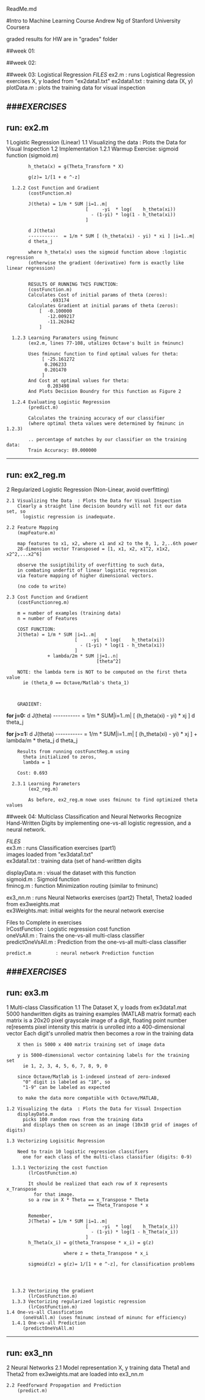 ReadMe.md

#Intro to Machine Learning Course
Andrew Ng of Stanford University
Coursera

graded results for HW are in "grades" folder

##week 01:

##week 02:

##week 03: Logistical Regression
  _FILES_
  ex2.m         : runs Logistical Regression exercises
    X, y loaded from "ex2data1.txt"
  ex2data1.txt  : training data (X, y)
  plotData.m    : plots the training data for visual inspection

  ###_EXERCISES_
  ------------------------------------------------------------------------------
  run: ex2.m
  ------------------------------------------------------------------------------
  1 Logistic Regression (Linear)
    1.1 Visualizing the data  : Plots the Data for Visual Inspection
    1.2 Implementation
      1.2.1 Warmup Exercise: sigmoid function 
            (sigmoid.m)

            h_theta(x) = g(Theta_Transform * X)

            g(z)= 1/[1 + e ^-z]

      1.2.2 Cost Function and Gradient
            (costFunction.m)

            J(theta) = 1/m * SUM |i=1..m|
                                 [     -yi  * log(    h_theta(xi)) 
                                   - (1-yi) * log(1 - h_theta(xi))
                                 ]

            d J(theta)
            -----------  = 1/m * SUM [ (h_theta(xi) - yi) * xi ] |i=1..m|
            d theta_j   

            where h_theta(x) uses the sigmoid function above :logistic regression
            (otherwise the gradient (derivative) form is exactly like linear regression)

            
            RESULTS OF RUNNING THIS FUNCTION:   
            (costFunction.m)
            Calculates Cost of initial params of theta (zeros): 
                    .693174
            Calculates Gradient at initial params of theta (zeros): 
                [  -0.100000
                   -12.009217
                   -11.262842
                ]
      
      1.2.3 Learning Paramaters using fminunc
            (ex2.m, lines 77-108, utalizes Octave's built in fminunc)

            Uses fminunc function to find optimal values for theta:
                 [ -25.161272
                  0.206233
                  0.201470
                 ]
            And Cost at optimal values for theta:
                   0.203498
            And Plots Decision Boundry for this function as Figure 2

      1.2.4 Evaluating Logistic Regression
            (predict.m)

            Calculates the training accuracy of our classifier
            (where optimal theta values were determined by fminunc in 1.2.3)

            .. percentage of matches by our classifier on the training data:
            Train Accuracy: 89.000000

  ------------------------------------------------------------------------------
  run: ex2_reg.m
  ------------------------------------------------------------------------------
  2 Regularized Logistic Regression (Non-Linear, avoid overfitting)
    
    2.1 Visualizing the Data  : Plots the Data for Visual Inspection
        Clearly a straight line decision boundry will not fit our data set, so
          logistic regression is inadequate.
    
    2.2 Feature Mapping
        (mapFeature.m)

        map features to x1, x2, where x1 and x2 to the 0, 1, 2,..6th power
        28-dimension vector Transposed = [1, x1, x2, x1^2, x1x2, x2^2,...x2^6]

        observe the susiptibility of overfitting to such data, 
        in combating underfit of linear logistic regression
        via feature mapping of higher dimensional vectors.

        (no code to write)

    2.3 Cost Function and Gradient
        (costFunctionreg.m)

        m = number of examples (training data)
        n = number of Features

        COST FUNCTION:
        J(theta) = 1/m * SUM |i=1..m| 
                             [     -yi  * log(    h_theta(xi)) 
                               - (1-yi) * log(1 - h_theta(xi))
                             ]
                   + lambda/2m * SUM |j=1..n| 
                                     [theta^2] 

        NOTE: the lambda term is NOT to be computed on the first theta value 
          ie (theta_0 == Octave/Matlab's theta_1)


        
        GRADIENT:
  **for j=0:**
   d J(theta)
  ----------- = 1/m * SUM|i=1..m| [ (h_theta(xi) - yi) * xj ]
   d theta_j   


  **for j>=1:**
   d J(theta)
  ----------- = 1/m * SUM|i=1..m| [ (h_theta(xi) - yi) * xj ] + lambda/m * theta_j
   d theta_j          
            

        Results from running costFunctReg.m using 
          theta initialized to zeros,
          lambda = 1

        Cost: 0.693

      2.3.1 Learning Parameters
            (ex2_reg.m)

            As before, ex2_reg.m nowe uses fminunc to find optimized theta values

##week 04: Multiclass Classification and Neural Networks
  Recognize Hand-Written Digits
    by implementing one-vs-all logistic regression, and a neural network.

  _FILES_  
  ex3.m         : runs Classification exercises (part1)  
                  images loaded from "ex3data1.txt"  
  ex3data1.txt  : training data (set of hand-writtten digits  

  displayData.m : visual the dataset with this function  
  sigmoid.m     : Sigmoid function  
  fmincg.m      : function Minimization routing (similar to fminunc)  

  ex3_nn.m      : runs Neural Networks exercises (part2)
                  Theta1, Theta2 loaded from ex3weights.mat  
  ex3Weights.mat: initial weights for the neural network exercise  

  Files to Complete in exercises   
    lrCostFunction    : Logistic regression cost function  
    oneVsAll.m        : Trains the one-vs-all multi-class classifier  
    predictOneVsAll.m : Prediction from the one-vs-all multi-class classifier  

    predict.m         : neural network Prediction function

  ###_EXERCISES_
  ------------------------------------------------------------------------------
  run: ex3.m
  ------------------------------------------------------------------------------
  1 Multi-class Classification
    1.1 The Dataset
        X, y loads from ex3data1.mat
          5000 handwritten digits as training examples (MATLAB matrix format)
          each matrix is a 20x20 pixel grayscale image of a digit, 
            floating point number re[resemts pixel intensity
          this matrix is unrolled into a 400-dimensional vector
          Each digit's unrolled matrix then becomes a row in the training data
        
        X then is 5000 x 400 matrix training set of image data
        
        y is 5000-dimensional vector containing labels for the training set
          ie 1, 2, 3, 4, 5, 6, 7, 8, 9, 0
        
        since Octave/Matlab is 1-indexed instead of zero-indexed
          "0" digit is labeled as "10", so
          "1-9" can be labeled as expected

        to make the data more compatible with Octave/MATLAB, 

    1.2 Visualizing the data  : Plots the Data for Visual Inspection
        displayData.m
          picks 100 random rows from the training data
          and displays them on screen as an image (10x10 grid of images of digits)

    1.3 Vectorizing Logisitic Regression

        Need to train 10 logistic regression classifiers
          one for each class of the multi-class classifier (digits: 0-9)

      1.3.1 Vectorizing the cost function 
            (lrCostFunction.m)

            It should be realized that each row of X represents x_Transpose
              for that image.
            so a row in X * Theta == x_Transpose * Theta
                                  == Theta_Transpose * x

            Remember, 
            J(Theta) = 1/m * SUM |i=1..m|
                                 [     -yi  * log(    h_Theta(x_i)) 
                                   - (1-yi) * log(1 - h_Theta(x_i))
                                 ]
            h_Theta(x_i) = g(theta_Transpose * x_i) = g(z)
                         
                         where z = theta_Transpose * x_i

            sigmoid(z) = g(z)= 1/[1 + e ^-z], for classification problems




      1.3.2 Vectorizing the gradient
            (lrCostFunction.m)
      1.3.3 Vectorizing regularized logistic regression
            (lrCostFunction.m)
    1.4 One-vs-all Classfication
          (oneVsAll.m) (uses fminumc instead of minunc for efficiency)
      1.4.1 One-vs-all Prediction         
          (predictOneVsAll.m)
  ------------------------------------------------------------------------------
  run: ex3_nn
  ------------------------------------------------------------------------------
  2 Neural Networks
    2.1 Model representation
        X, y training data
        Theta1 and Theta2 from ex3weights.mat are loaded into ex3_nn.m  

    2.2 Feedforward Propagation and Prediction
        (predict.m)



